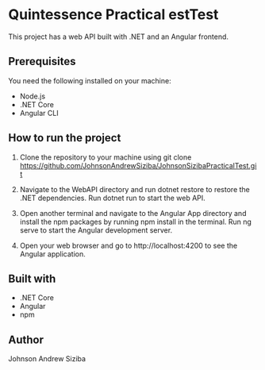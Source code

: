 # Quintessence Practical estTest
This project has a web API built with .NET and an Angular frontend.

## Prerequisites
You need the following installed on your machine:

- Node.js
- .NET Core
- Angular CLI

## How to run the project
1. Clone the repository to your machine using git clone https://github.com/JohnsonAndrewSiziba/JohnsonSizibaPracticalTest.git

2. Navigate to the WebAPI directory and run dotnet restore to restore the .NET dependencies. Run dotnet run to start the web API.

3. Open another terminal and navigate to the Angular App directory and install the npm packages by running npm install in the terminal. Run ng serve to start the Angular development server.

4. Open your web browser and go to http://localhost:4200 to see the Angular application.


## Built with
- .NET Core
- Angular
- npm

## Author
Johnson Andrew Siziba


